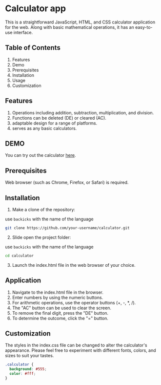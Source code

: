 <h1>Calculator app</h1>

This is a straightforward JavaScript, HTML, and CSS calculator application for the web. Along with basic mathematical operations, it has an easy-to-use interface.


<h2>Table of Contents</h2>


1. Features
2. Demo
3. Prerequisites
4. Installation
5. Usage
6. Customization



<h2>Features</h2>

1. Operations including addition, subtraction, multiplication, and division.
2. Functions can be deleted (DE) or cleared (AC).
3. adaptable design for a range of platforms.
4. serves as any basic calculators.


<h2>DEMO</h2>

You can try out the calculator [here]().


<h2>Prerequisites</h2>

Web browser (such as Chrome, Firefox, or Safari) is required.


<h2>Installation</h2>

1. Make a clone of the repository:
   
use ```backicks``` with the name of the language

```bash
git clone https://github.com/your-username/calculator.git
```

2. Slide open the project folder:

use ```backicks``` with the name of the language

```bash
cd calculator
```

3. Launch the index.html file in the web browser of your choice.


<h2>Application</h2>

1. Navigate to the index.html file in the browser.
2. Enter numbers by using the numeric buttons.
3. For arithmetic operations, use the operator buttons (+, -, *, /).
4. The "AC" button can be used to clear the screen.
5. To remove the final digit, press the "DE" button.
6. To determine the outcome, click the "=" button.



<h2>Customization</h2>


The styles in the index.css file can be changed to alter the calculator's appearance. Please feel free to experiment with different fonts, colors, and sizes to suit your tastes.
```css
.calculator {
  background: #555;
  color: #fff;
}
